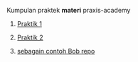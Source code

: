 Kumpulan praktek <strong>materi</strong> praxis-academy

1. <a href="https://github.com/triyono777/praxis-academy/blob/master/kemampuan-dasar/kemampuan-dasar-2/praktik-1.md">Praktik 1</a>
2. <a href="https://github.com/triyono777/praxis-academy/blob/master/kemampuan-dasar/kemampuan-dasar-2/praktik-2.md">Praktik 2</a>

3. <a href="https://github.com/triyonoyangbagus/rhymes">sebagain contoh Bob repo</a>
